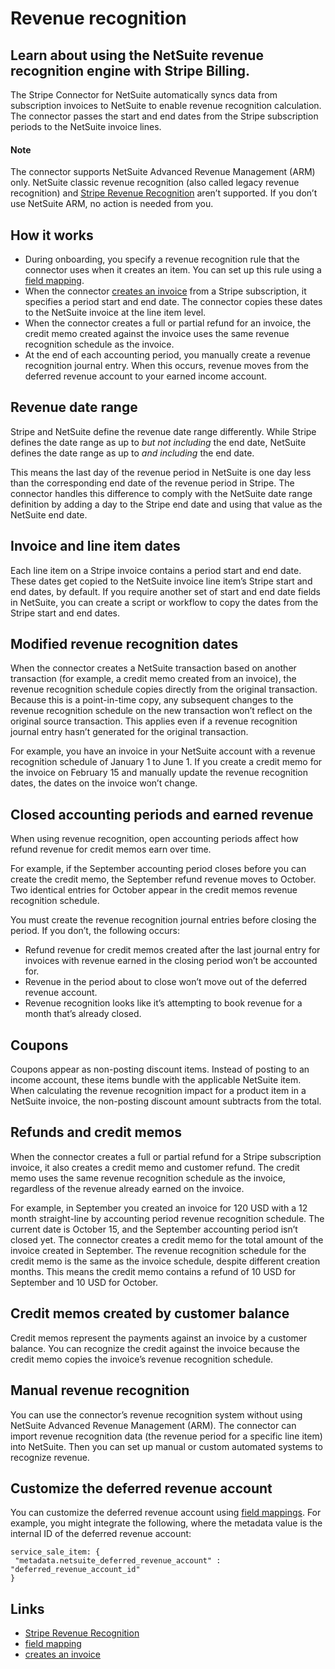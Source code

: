 # Revenue recognition

## Learn about using the NetSuite revenue recognition engine with Stripe Billing.

The Stripe Connector for NetSuite automatically syncs data from subscription
invoices to NetSuite to enable revenue recognition calculation. The connector
passes the start and end dates from the Stripe subscription periods to the
NetSuite invoice lines.

#### Note

The connector supports NetSuite Advanced Revenue Management (ARM) only. NetSuite
classic revenue recognition (also called legacy revenue recognition) and [Stripe
Revenue Recognition](https://docs.stripe.com/revenue-recognition) aren’t
supported. If you don’t use NetSuite ARM, no action is needed from you.

## How it works

- During onboarding, you specify a revenue recognition rule that the connector
uses when it creates an item. You can set up this rule using a [field
mapping](https://docs.stripe.com/connectors/netsuite/field-mappings).
- When the connector [creates an
invoice](https://docs.stripe.com/connectors/netsuite/invoice-automation) from a
Stripe subscription, it specifies a period start and end date. The connector
copies these dates to the NetSuite invoice at the line item level.
- When the connector creates a full or partial refund for an invoice, the credit
memo created against the invoice uses the same revenue recognition schedule as
the invoice.
- At the end of each accounting period, you manually create a revenue
recognition journal entry. When this occurs, revenue moves from the deferred
revenue account to your earned income account.

## Revenue date range

Stripe and NetSuite define the revenue date range differently. While Stripe
defines the date range as up to *but not including* the end date, NetSuite
defines the date range as up to *and including* the end date.

This means the last day of the revenue period in NetSuite is one day less than
the corresponding end date of the revenue period in Stripe. The connector
handles this difference to comply with the NetSuite date range definition by
adding a day to the Stripe end date and using that value as the NetSuite end
date.

## Invoice and line item dates

Each line item on a Stripe invoice contains a period start and end date. These
dates get copied to the NetSuite invoice line item’s Stripe start and end dates,
by default. If you require another set of start and end date fields in NetSuite,
you can create a script or workflow to copy the dates from the Stripe start and
end dates.

## Modified revenue recognition dates

When the connector creates a NetSuite transaction based on another transaction
(for example, a credit memo created from an invoice), the revenue recognition
schedule copies directly from the original transaction. Because this is a
point-in-time copy, any subsequent changes to the revenue recognition schedule
on the new transaction won’t reflect on the original source transaction. This
applies even if a revenue recognition journal entry hasn’t generated for the
original transaction.

For example, you have an invoice in your NetSuite account with a revenue
recognition schedule of January 1 to June 1. If you create a credit memo for the
invoice on February 15 and manually update the revenue recognition dates, the
dates on the invoice won’t change.

## Closed accounting periods and earned revenue

When using revenue recognition, open accounting periods affect how refund
revenue for credit memos earn over time.

For example, if the September accounting period closes before you can create the
credit memo, the September refund revenue moves to October. Two identical
entries for October appear in the credit memos revenue recognition schedule.

You must create the revenue recognition journal entries before closing the
period. If you don’t, the following occurs:

- Refund revenue for credit memos created after the last journal entry for
invoices with revenue earned in the closing period won’t be accounted for.
- Revenue in the period about to close won’t move out of the deferred revenue
account.
- Revenue recognition looks like it’s attempting to book revenue for a month
that’s already closed.

## Coupons

Coupons appear as non-posting discount items. Instead of posting to an income
account, these items bundle with the applicable NetSuite item. When calculating
the revenue recognition impact for a product item in a NetSuite invoice, the
non-posting discount amount subtracts from the total.

## Refunds and credit memos

When the connector creates a full or partial refund for a Stripe subscription
invoice, it also creates a credit memo and customer refund. The credit memo uses
the same revenue recognition schedule as the invoice, regardless of the revenue
already earned on the invoice.

For example, in September you created an invoice for 120 USD with a 12 month
straight-line by accounting period revenue recognition schedule. The current
date is October 15, and the September accounting period isn’t closed yet. The
connector creates a credit memo for the total amount of the invoice created in
September. The revenue recognition schedule for the credit memo is the same as
the invoice schedule, despite different creation months. This means the credit
memo contains a refund of 10 USD for September and 10 USD for October.

## Credit memos created by customer balance

Credit memos represent the payments against an invoice by a customer balance.
You can recognize the credit against the invoice because the credit memo copies
the invoice’s revenue recognition schedule.

## Manual revenue recognition

You can use the connector’s revenue recognition system without using NetSuite
Advanced Revenue Management (ARM). The connector can import revenue recognition
data (the revenue period for a specific line item) into NetSuite. Then you can
set up manual or custom automated systems to recognize revenue.

## Customize the deferred revenue account

You can customize the deferred revenue account using [field
mappings](https://docs.stripe.com/connectors/netsuite/field-mappings). For
example, you might integrate the following, where the metadata value is the
internal ID of the deferred revenue account:

```
service_sale_item: {
 "metadata.netsuite_deferred_revenue_account" : "deferred_revenue_account_id"
}

```

## Links

- [Stripe Revenue Recognition](https://docs.stripe.com/revenue-recognition)
- [field mapping](https://docs.stripe.com/connectors/netsuite/field-mappings)
- [creates an
invoice](https://docs.stripe.com/connectors/netsuite/invoice-automation)